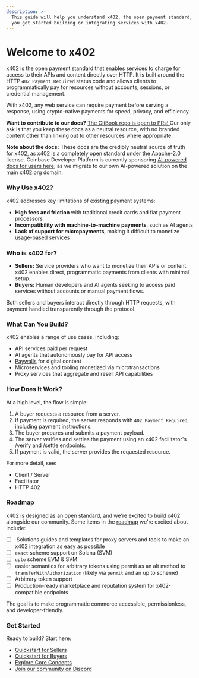 ```yaml
---
description: >-
  This guide will help you understand x402, the open payment standard, and help
  you get started building or integrating services with x402.
---
```


# Welcome to x402

x402 is the open payment standard that enables services to charge for access to their APIs and content directly over HTTP. It is built around the HTTP `402 Payment Required` status code and allows clients to programmatically pay for resources without accounts, sessions, or credential management.

With x402, any web service can require payment before serving a response, using crypto-native payments for speed, privacy, and efficiency.

**Want to contribute to our docs?** [The GitBook repo is open to PRs! ](https://github.com/murrlincoln/x402-gitbook) Our only ask is that you keep these docs as a neutral resource, with no branded content other than linking out to other resources where appropriate.&#x20;

**Note about the docs:** These docs are the credibly neutral source of truth for x402, as x402 is a completely open standard under the Apache-2.0 license. Coinbase Developer Platform is currently sponsoring [AI-powered docs for users here](https://docs.cdp.coinbase.com/x402/welcome), as we migrate to our own AI-powered solution on the main x402.org domain.

### Why Use x402?

x402 addresses key limitations of existing payment systems:

* **High fees and friction** with traditional credit cards and fiat payment processors
* **Incompatibility with machine-to-machine payments**, such as AI agents
* **Lack of support for micropayments**, making it difficult to monetize usage-based services

### Who is x402 for?

* **Sellers:** Service providers who want to monetize their APIs or content. x402 enables direct, programmatic payments from clients with minimal setup.
* **Buyers:** Human developers and AI agents seeking to access paid services without accounts or manual payment flows.

Both sellers and buyers interact directly through HTTP requests, with payment handled transparently through the protocol.

### What Can You Build?

x402 enables a range of use cases, including:

* API services paid per request
* AI agents that autonomously pay for API access
* [Paywalls](https://x.com/MurrLincoln/status/1935406976881803601) for digital content
* Microservices and tooling monetized via microtransactions
* Proxy services that aggregate and resell API capabilities

### How Does It Work?

At a high level, the flow is simple:

1. A buyer requests a resource from a server.
2. If payment is required, the server responds with `402 Payment Required`, including payment instructions.
3. The buyer prepares and submits a payment payload.
4. The server verifies and settles the payment using an x402 facilitator's /verify and /settle endpoints.
5. If payment is valid, the server provides the requested resource.

For more detail, see:

* Client / Server
* Facilitator
* HTTP 402

### Roadmap

x402 is designed as an open standard, and we're excited to build x402 alongside our community. Some items in the [roadmap](https://github.com/coinbase/x402/blob/main/README.md) we're excited about include:

* [ ] &#x20;Solutions guides and templates for proxy servers and tools to make an x402 integration as easy as possible
* [ ] `exact` scheme support on Solana (SVM)
* [ ] `upto` scheme EVM & SVM
* [ ] easier semantics for arbitrary tokens using permit as an alt method to `transferWithAuthorization` (likely via `permit` and an up to scheme)
* [ ] Arbitrary token support
* [ ] Production-ready marketplace and reputation system for x402-compatible endpoints

The goal is to make programmatic commerce accessible, permissionless, and developer-friendly.

### Get Started

Ready to build? Start here:

* [Quickstart for Sellers](getting-started/quickstart-for-sellers.md)
* [Quickstart for Buyers](getting-started/quickstart-for-buyers.md)
* [Explore Core Concepts](broken-reference)
* [Join our community on Discord](https://discord.gg/invite/cdp)
